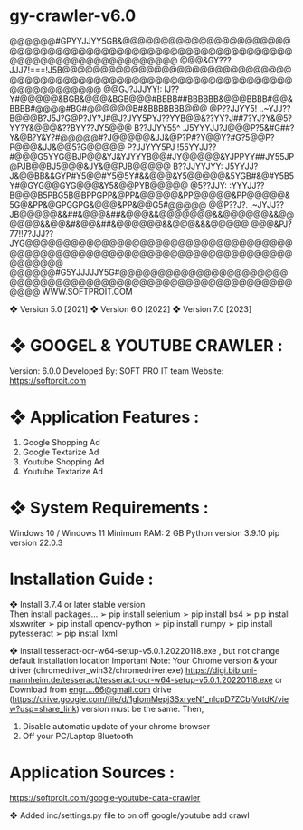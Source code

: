 # gy-crawler-v6.0

@@@@@@#GPYYJJYY5GB&@@@@@@@@@@@@@@@@@@@@@@@@@@@@@@@@@@@@@@@@@@@@@@@@@@@@@@@@@@@@@@@@@@@@@@@@@@@@@@@@@
@@@&GY???JJJ7!===!J5B@@@@@@@@@@@@@@@@@@@@@@@@@@@@@@@@@@@@@@@@@@@@@@@@@@@@@@@@@@@@@@@@@@@@@@@@@@@@@@@
@@GJ?JJJYY!:     IJ??Y#@@@@@&BGB&@@@&BGB@@@#BBBB##BBBBBB&@@@BBBB#@@&BBBB#@@@@#BG#@@@@@@B#&BBBBBBB@@@
@P??JJYY5!     ..~YJJ??B@@@B?J5J?G@P?JY?J#@J?JYY5PYJ??YYB@@&??YY?J##7?YJ?Y&@5?YY?Y&@@@&??BYY??JY5@@@
B??JJYY55^    .J5YYYJJ?J@@@P?5&#G##?Y&@B?Y&Y?#@@@@@#?J@@@@@&JJ&@P?P#?Y@@Y?#G?5@@P?P@@@&JJ&@@5?G@@@@@
P?JJYYY5PJ     !55YYJJ??#@@@G5YYG@BJP@@&YJ&YJYYYB@@#JY@@@@@&YJPPYY##JY55JP@PJB@@BJ5@@@&JY&@@PJB@@@@@
B??JJYYJYY:     J5YYJJ?J&@@BB&&GYP#Y5@@#Y5@5Y#&&@@@&Y5@@@@@&5YGB#&@#Y5B5Y#@GYG@@GYG@@@&Y5&@@PYB@@@@@
@5??JJY:       :YYYJJ??B@@@B5PBG5B@BPPGPP&@PP&@@@@@&PP@@@@@&PP@@@@@&5G@&PP&@GPGGPG&@@@&PP&@@G5#@@@@@
@@P??J?.     .~JYJJ??JB@@@@@&&##&@@@&##&@@@&&@@@@@@@&&@@@@@@&&@@@@@@&&@@&#&@@&##&@@@@@@&&@@@&&&@@@@@
@@@&PJ?77!!7?JJJ??JYG@@@@@@@@@@@@@@@@@@@@@@@@@@@@@@@@@@@@@@@@@@@@@@@@@@@@@@@@@@@@@@@@@@@@@@@@@@@@@@@
@@@@@@#G5YJJJJJY5G#@@@@@@@@@@@@@@@@@@@@@@@@@@@@@@@@@@@@@@@@@@@@@@@@@@@@@@@@@@@@@@@ WWW.SOFTPROIT.COM

❖ Version 5.0 [2021]
❖ Version 6.0 [2022]
❖ Version 7.0 [2023]

❖ GOOGEL & YOUTUBE CRAWLER :
============================
Version: 6.0.0
Developed By: SOFT PRO IT team
Website: https://softproit.com


❖ Application Features :
========================
1. Google Shopping Ad
2. Google Textarize Ad
3. Youtube Shopping Ad
4. Youtube Textarize Ad


❖ System Requirements :
=======================
Windows 10 / Windows 11
Minimum RAM: 2 GB
Python version 3.9.10 
pip version 22.0.3 


Installation Guide :
====================
❖ Install  3.7.4 or later stable version    
Then install packages…
➢     pip install selenium 
➢     pip install bs4
➢     pip install xlsxwriter 
➢     pip install opencv-python 
➢     pip install numpy 
➢     pip install pytesseract 
➢     pip install lxml

❖ Install tesseract-ocr-w64-setup-v5.0.1.20220118.exe , but not change default installation location 
Important Note: Your Chrome version & your driver (chromedriver_win32/chromedriver.exe) 
https://digi.bib.uni-mannheim.de/tesseract/tesseract-ocr-w64-setup-v5.0.1.20220118.exe
or Download from engr....66@gmail.com drive (https://drive.google.com/file/d/1glomMepj3SxryeN1_nlcpD7ZCbjVotdK/view?usp=share_link)
version must be the same. Then, 

1.   Disable automatic update of your chrome browser
2.   Off your PC/Laptop Bluetooth



Application Sources :
====================
https://softproit.com/google-youtube-data-crawler


❖ Added inc/settings.py file to on off google/youtube add crawl





